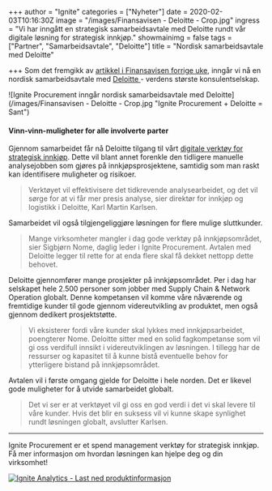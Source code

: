 +++
author = "Ignite"
categories = ["Nyheter"]
date = 2020-02-03T10:16:30Z
image = "/images/Finansavisen - Deloitte - Crop.jpg"
ingress = "Vi har inngått en strategisk samarbeidsavtale med Deloitte rundt vår digitale løsning for strategisk innkjøp."
showmainimg = false
tags = ["Partner", "Samarbeidsavtale", "Deloitte"]
title = "Nordisk samarbeidsavtale med Deloitte"

+++
Som det fremgikk av [artikkel i Finansavisen forrige uke](https://finansavisen.no/nyheter/teknologi/2020/01/29/7492767/ignite-procurement-posisjonerer-seg-mot-det-globale-markedet "Ignite Procurement posisjonerer seg for global vekst"), inngår vi nå en nordisk samarbeidsavtale med [Deloitte ](https://www2.deloitte.com/ "Deloitte")- verdens største konsulentselskap.

![Ignite Procurement inngår nordisk samarbeidsavtale med Deloitte](/images/Finansavisen - Deloitte - Crop.jpg "Ignite Procurement + Deloitte = Sant")

#### Vinn-vinn-muligheter for alle involverte parter

Gjennom samarbeidet får nå Deloitte tilgang til vårt [digitale verktøy for strategisk innkjøp](https://www.ignite.no/ignite-analytics/ "Digitalt verktøy for strategisk innkjøp"). Dette vil blant annet forenkle den tidligere manuelle analysejobben som gjøres på innkjøpsprosjektene, samtidig som man raskt kan identifisere muligheter og risikoer.

> Verktøyet vil effektivisere det tidkrevende analysearbeidet, og det vil sørge for at vi får mer presis analyse, sier direktør for innkjøp og logistikk i Deloitte, Karl Martin Karlsen.

Samarbeidet vil også tilgjengeliggjøre løsningen for flere mulige sluttkunder.

> Mange virksomheter mangler i dag gode verktøy på innkjøpsområdet, sier Sigbjørn Nome, daglig leder i Ignite Procurement. Avtalen med Deloitte legger til rette for at enda flere skal få dekket nettopp dette behovet.

Deloitte gjennomfører mange prosjekter på innkjøpsområdet. Per i dag har selskapet hele 2.500 personer som jobber med Supply Chain & Network Operation globalt. Denne kompetansen vil komme våre nåværende og fremtidige kunder til gode gjennom videreutvikling av produktet, men også gjennom dedikert prosjektstøtte.

> Vi eksisterer fordi våre kunder skal lykkes med innkjøpsarbeidet, poengterer Nome. Deloitte sitter med en solid fagkompetanse som vil gi oss verdifull innsikt i videreutviklingen av løsningen. I tillegg har de ressurser og kapasitet til å kunne bistå eventuelle behov for ytterligere bistand på innkjøpsområdet.

Avtalen vil i første omgang gjelde for Deloitte i hele norden. Det er likevel gode muligheter for å utvide samarbeidet globalt. 

> Det vi ser er at verktøyet vil gi oss en god verdi i det vi skal levere til våre kunder. Hvis det blir en suksess vil vi kunne skape synlighet rundt løsningen globalt, avslutter Karlsen.

***

Ignite Procurement er et spend management verktøy for strategisk innkjøp. Få mer informasjon om hvordan løsningen kan hjelpe deg og din virksomhet!

[![](https://www.ignite.no/images/Last%20ned%20produktinfo%20-%201200%20x100.png "Ignite Analytics - Last ned produktinformasjon")](https://www.ignite.no/ignite-analytics/produktinformasjon/ "Ignite Analytics - Last ned produktinformasjon")